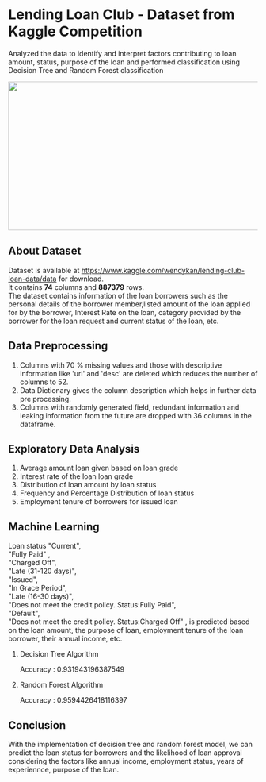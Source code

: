 # Lending Loan Club - Dataset from Kaggle Competition

Analyzed the data to identify and interpret factors contributing to loan amount, status, purpose of the loan and performed classification using Decision Tree and Random Forest classification


<img width="1000" height="300" src = "https://blog.lendingclub.com/wp-content/uploads/2017/05/LC-Logo-Official-min.png">

## About Dataset
 Dataset is available at https://www.kaggle.com/wendykan/lending-club-loan-data/data for download.\
 It contains **74** columns and **887379** rows.\
 The dataset contains information of the loan borrowers such as the personal details of the borrower member,listed amount of the loan   applied for by the borrower, Interest Rate on the loan, category provided by the borrower for the loan request and current status of the loan, etc.
 
## Data Preprocessing
 
 1. Columns with 70 % missing values and those with descriptive information like 'url' and 'desc' are deleted which reduces the number of columns to 52.
 2. Data Dictionary gives the column description which helps in further data pre processing.
 3. Columns with randomly generated field, redundant information and leaking information from the future are dropped with 36 columns in the dataframe.

## Exploratory Data Analysis
 
  1. Average amount loan given based on loan grade
  2. Interest rate of the loan  loan grade
  3. Distribution of loan amount by loan status
  4. Frequency and Percentage Distribution of loan status 
  5. Employment tenure of borrowers for issued loan
  
 ## Machine Learning
 
  Loan status "Current",                                           
        "Fully Paid" ,                                            
        "Charged Off",                                             
        "Late (31-120 days)",                                    
        "Issued",                                                  
        "In Grace Period",                                         
        "Late (16-30 days)",                                      
        "Does not meet the credit policy. Status:Fully Paid",       
        "Default",                                                  
        "Does not meet the credit policy. Status:Charged Off" , 
   is predicted based on the loan amount, the purpose of loan, employment tenure of the loan borrower, their annual income, etc.
  
   1. Decision Tree Algorithm
     
      Accuracy : 0.931943196387549
    
 
   2. Random Forest Algorithm 
  
      Accuracy : 0.9594426418116397
 


## Conclusion
 With the implementation of decision tree and random forest model, we can predict the loan status for borrowers and the likelihood of  loan approval considering the factors like annual income, employment status, years of experiennce, purpose of the loan. 
   
 
  
 
